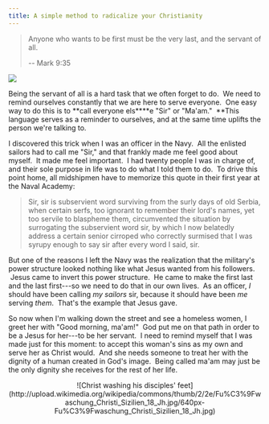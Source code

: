 ```yaml
---
title: A simple method to radicalize your Christianity
---
```



<blockquote>
<span class=jesus>Anyone who wants to be first must be the very last, and the servant of all.</span>

-- Mark 9:35
</blockquote>

<img class=right src=http://upload.wikimedia.org/wikipedia/commons/thumb/c/c0/Bernhard_Strigel_Fu%C3%9Fwaschung.jpg/398px-Bernhard_Strigel_Fu%C3%9Fwaschung.jpg>

Being the servant of all is a hard task that we often forget to do.  We need to remind ourselves constantly that we are here to serve everyone.  One easy way to do this is to **call everyone els****e "Sir" or "Ma'am."  **This language serves as a reminder to ourselves, and at the same time uplifts the person we're talking to.

I discovered this trick when I was an officer in the Navy.  All the enlisted sailors had to call me "Sir," and that frankly made me feel good about myself.  It made me feel important.  I had twenty people I was in charge of, and their sole purpose in life was to do what I told them to do.  To drive this point home, all midshipmen have to memorize this quote in their first year at the Naval Academy:


<blockquote>Sir, sir is subservient word surviving from the surly days of old Serbia, when certain serfs, too ignorant to remember their lord's names, yet too servile to blaspheme them, circumvented the situation by surrogating the subservient word sir, by which I now belatedly address a certain senior cirroped who correctly surmised that I was syrupy enough to say sir after every word I said, sir.</blockquote>


But one of the reasons I left the Navy was the realization that the military's power structure looked nothing like what Jesus wanted from his followers.  Jesus came to invert this power structure.  He came to make the first last and the last first---so we need to do that in our own lives.  As an officer, _I_ should have been calling _my sailors_ sir, because it should have been _me_ serving _them_.  That's the example that Jesus gave.

So now when I'm walking down the street and see a homeless women, I greet her with "Good morning, ma'am!"  God put me on that path in order to be a Jesus for her---to be her servant.  I need to remind myself that I was made just for this moment: to accept this woman's sins as my own and serve her as Christ would.  And she needs someone to treat her with the dignity of a human created in God's image.  Being called ma'am may just be the only dignity she receives for the rest of her life.

<center>
![Christ washing his disciples' feet](http://upload.wikimedia.org/wikipedia/commons/thumb/2/2e/Fu%C3%9Fwaschung_Christi_Sizilien_18_Jh.jpg/640px-Fu%C3%9Fwaschung_Christi_Sizilien_18_Jh.jpg)
</center>
